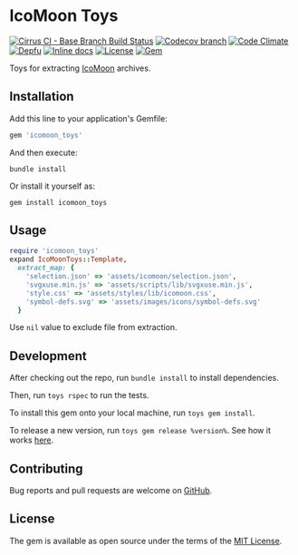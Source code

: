 # IcoMoon Toys

[![Cirrus CI - Base Branch Build Status](https://img.shields.io/cirrus/github/AlexWayfer/icomoon_toys?style=flat-square)](https://cirrus-ci.com/github/AlexWayfer/icomoon_toys)
[![Codecov branch](https://img.shields.io/codecov/c/github/AlexWayfer/icomoon_toys/main.svg?style=flat-square)](https://codecov.io/gh/AlexWayfer/icomoon_toys)
[![Code Climate](https://img.shields.io/codeclimate/maintainability/AlexWayfer/icomoon_toys.svg?style=flat-square)](https://codeclimate.com/github/AlexWayfer/icomoon_toys)
[![Depfu](https://img.shields.io/depfu/AlexWayfer/icomoon_toys?style=flat-square)](https://depfu.com/repos/github/AlexWayfer/icomoon_toys)
[![Inline docs](https://inch-ci.org/github/AlexWayfer/icomoon_toys.svg?branch=main)](https://inch-ci.org/github/AlexWayfer/icomoon_toys)
[![License](https://img.shields.io/github/license/AlexWayfer/icomoon_toys.svg?style=flat-square)](https://github.com/AlexWayfer/icomoon_toys/blob/main/LICENSE.txt)
[![Gem](https://img.shields.io/gem/v/icomoon_toys.svg?style=flat-square)](https://rubygems.org/gems/icomoon_toys)

Toys for extracting [IcoMoon](https://icomoon.io/) archives.

## Installation

Add this line to your application's Gemfile:

```ruby
gem 'icomoon_toys'
```

And then execute:

```shell
bundle install
```

Or install it yourself as:

```shell
gem install icomoon_toys
```

## Usage

```ruby
require 'icomoon_toys'
expand IcoMoonToys::Template,
  extract_map: {
    'selection.json' => 'assets/icomoon/selection.json',
    'svgxuse.min.js' => 'assets/scripts/lib/svgxuse.min.js',
    'style.css' => 'assets/styles/lib/icomoon.css',
    'symbol-defs.svg' => 'assets/images/icons/symbol-defs.svg'
  }
```

Use `nil` value to exclude file from extraction.

## Development

After checking out the repo, run `bundle install` to install dependencies.

Then, run `toys rspec` to run the tests.

To install this gem onto your local machine, run `toys gem install`.

To release a new version, run `toys gem release %version%`.
See how it works [here](https://github.com/AlexWayfer/gem_toys#release).

## Contributing

Bug reports and pull requests are welcome on [GitHub](https://github.com/AlexWayfer/icomoon_toys).

## License

The gem is available as open source under the terms of the
[MIT License](https://opensource.org/licenses/MIT).
